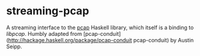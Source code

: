 # streaming-pcap

A streaming interface to the [pcap](http://hackage.haskell.org/package/pcap-0.4.5.2)
Haskell library, which itself is a binding to *libpcap*. Humbly adapted from
[pcap-conduit](http://hackage.haskell.org/package/pcap-conduit pcap-conduit) by Austin Seipp.
